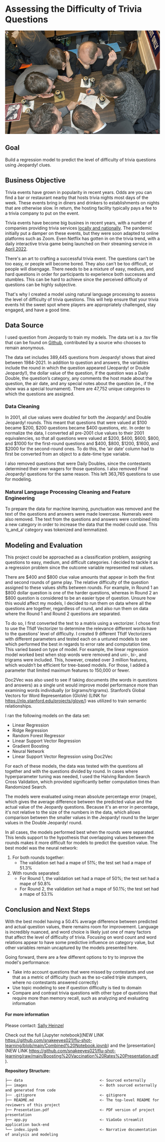 # Assessing the Difficulty of Trivia Questions
![people playing trivia](images/Transit_Trivia_Night_(12240726723).jpeg)
## Goal
Build a regression model to predict the level of difficulty of trivia questions using Jeopardy! clues.  

## Business Objective
Trivia events have grown in popularity in recent years. Odds are you can find a bar or restaurant nearby that hosts trivia nights most days of the week. These events bring in diners and drinkers to establishments on nights that are otherwise slow. In return, the hosting facility typically pays a fee to a trivia company to put on the event.

Trivia events have become big busines in recent years, with a number of companies providing trivia services [locally and nationally](https://triviabliss.com/trivia-night-companies-us/). The pandemic initially put a damper on these events, but they were soon adapted to online platforms such as Zoom. Even Netflix has gotten in on the trivia trend, with a daily interactive trivia game being launched on their streaming service in [April 2022](https://www.nytimes.com/2022/03/03/crosswords/history-trivia-netflix.html).

There's an art to crafting a successful trivia event. The questions can't be too easy, or people will become bored. They also can't be too difficult, or people will disengage. There needs to be a mixture of easy, medium, and hard questions in order for participants to experience both successes and stumbles. This can be hard to achieve since the perceived difficulty of questions can be highly subjective.

That's why I created a model using natural language processing to assess the level of difficulty of trivia questions. This will help ensure that your trivia events hit the sweet spot where players are appropriately challenged, stay engaged, and have a good time.

## Data Source
I used question from Jeopardy to train my models. The data set is a .tsv file that can be found on [Github](https://github.com/jwolle1/jeopardy_clue_dataset), contributed by a source who chooses to remain anonymous. 

The data set includes 389,445 questions from Jeopardy! shows that aired between 1984-2021. In addition to question and answers, the variables include the round in which the question appeared (Jeopardy! or Double Jeopardy!), the dollar value of the question, if the question was a Daily Double, the question’s category, any comments the host made about the question, the air date, and any special notes about the question (ie., if the show was a special tournament). There are 47,752 unique categories to which the questions are assigned.

### Data Cleaning
In 2001, all clue values were doubled for both the Jeopardy! and Double Jeopardy! rounds. This meant that questions that were valued at $100 became $200, $200 questions became $400 questions, etc. In order to normalize the data, I converted all pre-2001 clue values to their 2001 equivalencies, so that all questions were valued at $200, $400, $600, $800, and $1000 for the first-round questions and $400, $800, $1200, $1600, and $2000 for the second-round ones. To do this, the ‘air date’ column had to first be converted from an object to a date-time type variable.

I also removed questions that were Daily Doubles, since the contestants determined their own wagers for those questions. I also removed Final Jeopardy! questions for the same reason. This left 363,765 questions to use for modeling.

### Natural Language Processing Cleaning and Feature Engineering
To prepare the data for machine learning, punctuation was removed and the text of the questions and answers were made lowercase. Numerals were also removed. The text from the questions and answers were combined into a new category in order to increase the data that the model could use. This ‘q_and_a’ category was tokenized and lemmatized.

##  Modeling and Evaluation
This project could be approached as a classification problem, assigning questions to easy, medium, and difficult categories. I decided to tackle it as a regression problem since the outcome variable represented real values.

There are $400 and $800 clue value amounts that appear in both the first and second rounds of game play. The relative difficulty of the question assigned to these values shifts between rounds. For example, in Round 1 an $800 dollar question is one of the harder questions, whereas in Round 2 an $800 question is considered to be an easier type of question. Unsure how this would affect my models, I decided to run them on data where all the questions are together, regardless of round, and also run them on data where the Round 1 and Round 2 questions are separated. 

To do so, I first converted the text to a matrix using a vectorizer. I chose first to use the Tfidf Vectorizer to determine the relevance different words have to the questions’ level of difficulty. I created 9 different Tfidf Vectorizers with different parameters and tested each on a untuned models to see which performed the best in regards to error rate and computation time. This varied based on type of model. For example, the linear regression model worked best when stop words were removed and uni-, bi-, and trigrams were included. This, however, created over 3 million features, which wouldn’t be efficient for tree-based models. For those, I added a parameter that limited maximum features to 150,000 or fewer.

Doc2Vec was also used to see if taking documents (the words in questions and answers) as a single unit would improve model performance more than examining words individually (or bigrams/trigrams). Stanford’s Global Vectors for Word Representation (GloVe) (LINK for  https://nlp.stanford.edu/projects/glove/) was utilized to train semantic relationships.

I ran the following models on the data set:
-	Linear Regression
-	Ridge Regression
-	Random Forest Regressor
-	Linear Support Vector Regression
-	Gradient Boosting
-	Neural Network
-	Linear Support Vector Regression using Doc2Vec

For each of these models, the data was tested with the questions all together and with the questions divided by round. In cases where hyperparameter tuning was needed, I used the Halving Random Search Cross Validation, which provided significantly better computation times than Randomized Search.

The models were evaluated using mean absolute percentage error (mape), which gives the average difference between the predicted value and the actual value of the Jeopardy questions. Because it's an error in percentage, it's not relative to the size of the numbers in the data, which allows comparison between the smaller values in the Jeopardy! round to the larger values in the Double Jeopardy! round.

In all cases, the models performed best when the rounds were separated. This lends support to the hypothesis that overlapping values between the rounds makes it more difficult for models to predict the question value. The best model was the neural network:
1.	For both rounds together:
    -	 The validation set had a mape of 51%; the test set had a mape of 51.3%
2.	With rounds separated:
    -	For Round 1, the validation set had a mape of 50%; the test set had a mape of 50.8%
    -	For Round 2, the validation set had a mape of 50.1%; the test set had a mape of 53.1%

## Conclusion and Next Steps
With the best model having a 50.4% average difference between predicted and actual question values, there remains room for improvement. Language is incredibly nuanced, and word choice is likely just one of many factors that affect the level of difficulty of trivia. Focusing on word count and word relations appear to have some predictive influence on category value, but other variables remain uncaptured by the models presented here.

Going forward, there are a few different options to try to improve the model's performance:
-	Take into account questions that were missed by contestants and use that as a metric of difficulty (such as the so-called triple stumpers, where no contestants answered correctly)
-	Use topic modeling to see if question difficulty is tied to domain
-	Compare and contrast trivia questions with other type of questions that require more than memory recall, such as analyzing and evaluating information

#### For more information
Please contact: 
[Sally Heinzel](mailto:seheinzel@gmail.com) 

Check out the full [Jupyter notebook](NEW LINK https://github.com/snakeeyes021/flu-shot-learning/blob/main/Combined%20Notebook.ipynb) and the [presentation](NEW LINK https://github.com/snakeeyes021/flu-shot-learning/raw/main/Boosting%20Vaccination%20Rates%20Presentation.pdf).

**Repository Structure:**
```
├── data                                   <- Sourced externally
├── images                                 <- Both sourced externally and generated from code 
├── .gitignore                             <- gitignore      
├── README.md                              <- The top-level README for reviewers of this project
├── Presentation.pdf                       <- PDF version of project presentation
├── app.py                                 <- ViaGoGo streamlit application back-end
└── index.ipynb                            <- Narrative documentation of analysis and modeling

```
